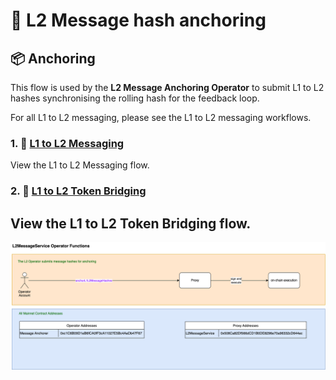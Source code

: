 # 🧩 L2 Message hash anchoring

## 📦 Anchoring

This flow is used by the **L2 Message Anchoring Operator** to submit L1 to L2 hashes synchronising the rolling hash for the feedback loop.


For all L1 to L2 messaging, please see the L1 to L2 messaging workflows.

### 1. 🧾 [L1 to L2 Messaging](./messaging/canonicalL1ToL2Messaging.md)
View the L1 to L2 Messaging flow.

### 2. 🧾 [L1 to L2 Token Bridging](../messaging/canonicalL1ToL2TokenBridging.md)
View the L1 to L2 Token Bridging flow.
---

<img src="../diagrams/l2MessageHashAnchoring.png">

